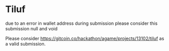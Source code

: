 # Tiluf

due to an error in wallet address during submission please consider this submission null and void

Please consider https://gitcoin.co/hackathon/agame/projects/13102/tiluf as a valid submission.
